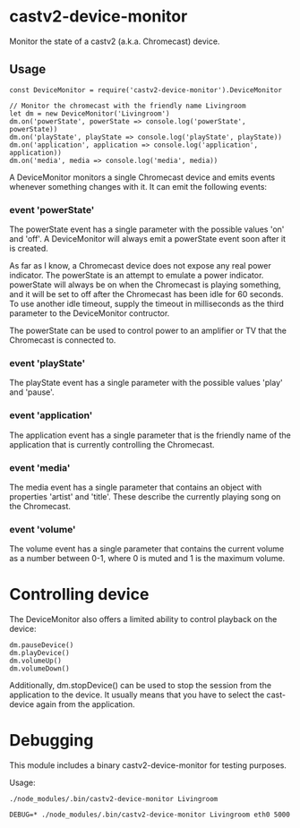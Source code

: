 # castv2-device-monitor

Monitor the state of a castv2 (a.k.a. Chromecast) device.

## Usage

    const DeviceMonitor = require('castv2-device-monitor').DeviceMonitor

    // Monitor the chromecast with the friendly name Livingroom
    let dm = new DeviceMonitor('Livingroom')
    dm.on('powerState', powerState => console.log('powerState', powerState))
    dm.on('playState', playState => console.log('playState', playState))
    dm.on('application', application => console.log('application', application))
    dm.on('media', media => console.log('media', media))

A DeviceMonitor monitors a single Chromecast device and emits events whenever something changes with it.
It can emit the following events:

### event 'powerState'

The powerState event has a single parameter with the possible values 'on' and 'off'.
A DeviceMonitor will always emit a powerState event soon after it is created.

As far as I know, a Chromecast device does not expose any real power indicator.
The powerState is an attempt to emulate a power indicator. powerState will always
be on when the Chromecast is playing something, and it will be set to
off after the Chromecast has been idle for 60 seconds.
To use another idle timeout, supply the timeout in milliseconds
as the third parameter to the DeviceMonitor contructor.

The powerState can be used to control power to
an amplifier or TV that the Chromecast is connected to.

### event 'playState'

The playState event has a single parameter with the possible values 'play' and 'pause'.

### event 'application'

The application event has a single parameter that is the friendly name of
the application that is currently controlling the Chromecast.

### event 'media'

The media event has a single parameter that contains an object with properties
'artist' and 'title'. These describe the currently playing song on the Chromecast.

### event 'volume'

The volume event has a single parameter that contains the current volume as
a number between 0-1, where 0 is muted and 1 is the maximum volume.

# Controlling device

The DeviceMonitor also offers a limited ability to control playback on the device:

    dm.pauseDevice()
    dm.playDevice()
    dm.volumeUp()
    dm.volumeDown()

Additionally, dm.stopDevice() can be used to stop the session
from the application to the device.
It usually means that you have to
select the cast-device again from the application.

# Debugging

This module includes a binary castv2-device-monitor for testing purposes.

Usage:

    ./node_modules/.bin/castv2-device-monitor Livingroom

    DEBUG=* ./node_modules/.bin/castv2-device-monitor Livingroom eth0 5000
